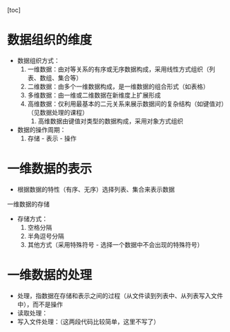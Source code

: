 [toc]

# 数据组织的维度
- 数据组织方式：
  1. 一维数据：由对等关系的有序或无序数据构成，采用线性方式组织（列表、数组、集合等）
  2. 二维数据：由多个一维数据构成，是一维数据的组合形式（如表格）
  3. 多维数据：由一维或二维数据在新维度上扩展形成
  4. 高维数据：仅利用最基本的二元关系来展示数据间的复杂结构（如键值对）（见数据处理的课程）
     1. 高维数据由键值对类型的数据构成，采用对象方式组织
- 数据的操作周期：
  1. 存储 - 表示 - 操作

# 一维数据的表示
- 根据数据的特性（有序、无序）选择列表、集合来表示数据

一维数据的存储
- 存储方式：
  1. 空格分隔
  2. 半角逗号分隔
  3. 其他方式（采用特殊符号 - 选择一个数据中不会出现的特殊符号）

# 一维数据的处理
- 处理，指数据在存储和表示之间的过程（从文件读到列表中、从列表写入文件中），而不是操作
- 读取处理：
- 写入文件处理：（这两段代码比较简单，这里不写了）